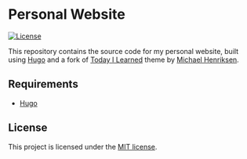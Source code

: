 # Personal Website

[![License](https://img.shields.io/badge/License-MIT-brightgreen)](LICENSE)

This repository contains the source code for my personal website, built using [Hugo](https://gohugo.io/) and a fork of [Today I Learned](https://github.com/michenriksen/hugo-theme-til) theme by [Michael Henriksen](https://michenriksen.com).

## Requirements

- [Hugo](https://gohugo.io/)

## License

This project is licensed under the [MIT license](LICENSE).
